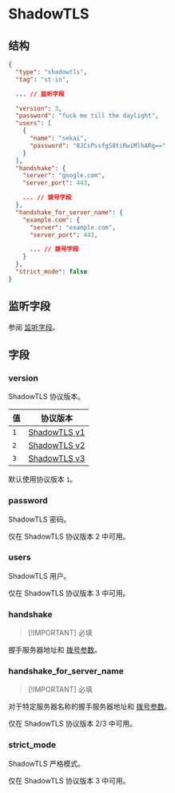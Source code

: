 # ShadowTLS

## 结构

```json
{
  "type": "shadowtls",
  "tag": "st-in",

  ... // 监听字段

  "version": 3,
  "password": "fuck me till the daylight",
  "users": [
    {
      "name": "sekai",
      "password": "8JCsPssfgS8tiRwiMlhARg=="
    }
  ],
  "handshake": {
    "server": "google.com",
    "server_port": 443,

    ... // 拨号字段
  },
  "handshake_for_server_name": {
    "example.com": {
      "server": "example.com",
      "server_port": 443,

      ... // 拨号字段
    }
  },
  "strict_mode": false
}
```

## 监听字段

参阅 [监听字段](../shared/listen)。

## 字段

### version

ShadowTLS 协议版本。

| 值  | 协议版本                                                                                |
| --- | --------------------------------------------------------------------------------------- |
| `1` | [ShadowTLS v1](https://github.com/ihciah/shadow-tls/blob/master/docs/protocol-en.md#v1) |
| `2` | [ShadowTLS v2](https://github.com/ihciah/shadow-tls/blob/master/docs/protocol-en.md#v2) |
| `3` | [ShadowTLS v3](https://github.com/ihciah/shadow-tls/blob/master/docs/protocol-v3-en.md) |

默认使用协议版本 `1`。

### password

ShadowTLS 密码。

仅在 ShadowTLS 协议版本 2 中可用。

### users

ShadowTLS 用户。

仅在 ShadowTLS 协议版本 3 中可用。

### handshake

> [!IMPORTANT] 必填

握手服务器地址和 [拨号参数](../shared/dial)。

### handshake_for_server_name

> [!IMPORTANT] 必填

对于特定服务器名称的握手服务器地址和 [拨号参数](../shared/dial)。

仅在 ShadowTLS 协议版本 2/3 中可用。

### strict_mode

ShadowTLS 严格模式。

仅在 ShadowTLS 协议版本 3 中可用。
